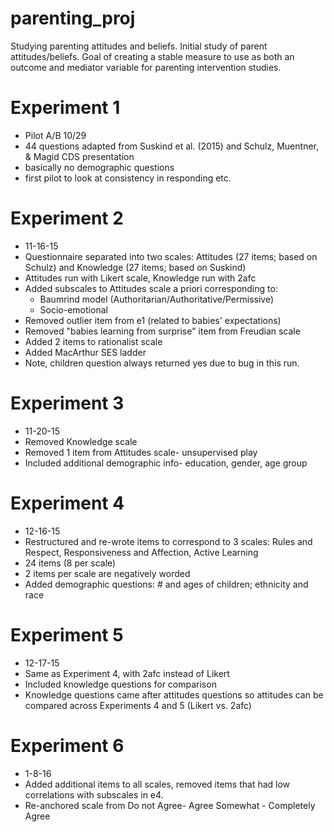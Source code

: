 # parenting_proj

Studying parenting attitudes and beliefs. Initial study of parent attitudes/beliefs. Goal of creating a stable measure to use as both an outcome and mediator variable for parenting intervention studies. 

# Experiment 1

* Pilot A/B 10/29
* 44 questions adapted from Suskind et al. (2015) and Schulz, Muentner, & Magid CDS presentation
* basically no demographic questions
* first pilot to look at consistency in responding etc. 

# Experiment 2

* 11-16-15
* Questionnaire separated into two scales: Attitudes (27 items; based on Schulz) and Knowledge (27 items; based on Suskind)
* Attitudes run with Likert scale, Knowledge run with 2afc
* Added subscales to Attitudes scale a priori corresponding to:
  - Baumrind model (Authoritarian/Authoritative/Permissive)
  - Socio-emotional
* Removed outlier item from e1 (related to babies' expectations)
* Removed "babies learning from surprise" item from Freudian scale
* Added 2 items to rationalist scale
* Added MacArthur SES ladder
* Note, children question always returned yes due to bug in this run.

# Experiment 3
* 11-20-15
* Removed Knowledge scale
* Removed 1 item from Attitudes scale- unsupervised play
* Included additional demographic info- education, gender, age group

# Experiment 4
* 12-16-15
* Restructured and re-wrote items to correspond to 3 scales: Rules and Respect, Responsiveness and Affection, Active Learning
* 24 items (8 per scale)
* 2 items per scale are negatively worded
* Added demographic questions: # and ages of children; ethnicity and race

# Experiment 5
* 12-17-15
* Same as Experiment 4, with 2afc instead of Likert
* Included knowledge questions for comparison
* Knowledge questions came after attitudes questions so attitudes can be compared across Experiments 4 and 5 (Likert vs. 2afc)

# Experiment 6
* 1-8-16
* Added additional items to all scales, removed items that had low correlations with subscales in e4. 
* Re-anchored scale from Do not Agree- Agree Somewhat - Completely Agree

